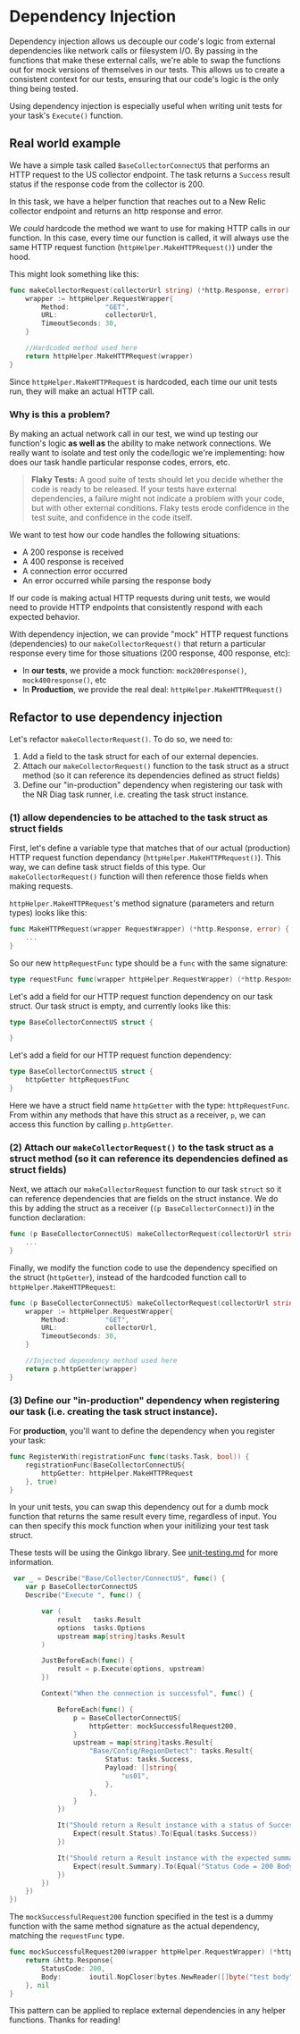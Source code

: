 # Dependency Injection

Dependency injection allows us decouple our code's logic from external dependencies like network calls or filesystem I/O. By passing in the functions that make these external calls, we're able to swap the functions out for mock versions of themselves in our tests. This allows us to create a consistent context for our tests, ensuring that our code's logic is the only thing being tested. 

Using dependency injection is especially useful when writing unit tests for your task's `Execute()` function. 

## Real world example

We have a simple task called `BaseCollectorConnectUS` that performs an HTTP request to the US collector endpoint. The task returns a `Success` result status if the response code from the collector is 200.

In this task, we have a helper function that reaches out to a New Relic collector endpoint and returns an http response and error.

We _could_ hardcode the method we want to use for making HTTP calls in our function. In this case, every time our function is called, it will always use the same HTTP request function (`httpHelper.MakeHTTPRequest()`) under the hood.

This might look something like this:


```go
func makeCollectorRequest(collectorUrl string) (*http.Response, error) {
    wrapper := httpHelper.RequestWrapper{
		Method:         "GET",
		URL:            collectorUrl,
		TimeoutSeconds: 30,
	}

    //Hardcoded method used here
    return httpHelper.MakeHTTPRequest(wrapper)
}
```

Since `httpHelper.MakeHTTPRequest` is hardcoded, each time our unit tests run, they will make an actual HTTP call.


### Why is this a problem?

By making an actual network call in our test, we wind up testing our function's logic **as well as** the ability to make network connections. 
We really want to isolate and test only the code/logic we're implementing: how does our task handle particular response codes, errors, etc.

>**Flaky Tests:** 
>A good suite of tests should let you decide whether the code is ready to be released. If your tests have external dependencies, a failure might not indicate a problem with your code, but with other external conditions. Flaky tests erode confidence in the test suite, and confidence in the code itself.

We want to test how our code handles the following situations:

* A 200 response is received
* A 400 response is received
* A connection error occurred
* An error occurred while parsing the response body

If our code is making actual HTTP requests during unit tests, we would need to provide HTTP endpoints that consistently respond with each expected behavior.

With dependency injection, we can provide "mock" HTTP request functions (dependencies) to our `makeCollectorRequest()` that return a particular response every time for those situations (200 response, 400 response, etc):

* In **our tests**, we provide a mock function: `mock200response()`, `mock400response()`, etc
* In **Production**, we provide the real deal: `httpHelper.MakeHTTPRequest()`

## Refactor to use dependency injection

Let's refactor `makeCollectorRequest()`. To do so, we need to:

1. Add a field to the task struct for each of our external depencies. 
2. Attach our `makeCollectorRequest()` function to the task struct as a struct method (so it can reference its dependencies defined as struct fields)
3. Define our "in-production" dependency when registering our task with the NR Diag task runner, i.e. creating the task struct instance.

### (1) allow dependencies to be attached to the task struct as struct fields

First, let's define a variable type that matches that of our actual (production) HTTP request function dependancy (`httpHelper.MakeHTTPRequest()`). This way, we can define task struct fields of this type. Our `makeCollectorRequest()` function will then reference those fields when making requests.

`httpHelper.MakeHTTPRequest`'s method signature (parameters and return types) looks like this:

```go
func MakeHTTPRequest(wrapper RequestWrapper) (*http.Response, error) {
    ...
}
```

So our new `httpRequestFunc` type should be a `func` with the same signature:

```go
type requestFunc func(wrapper httpHelper.RequestWrapper) (*http.Response, error)
```


Let's add a field for our HTTP request function dependency on our task struct. Our task struct is empty, and currently looks like this:

```go
type BaseCollectorConnectUS struct {

}
```

Let's add a field for our HTTP request function dependency:

```go
type BaseCollectorConnectUS struct {
    httpGetter httpRequestFunc
}
```

Here we have a struct field name `httpGetter` with the type: `httpRequestFunc`. From within any methods that have this struct as a receiver, `p`, we can access this function by calling `p.httpGetter`. 

### (2) Attach our `makeCollectorRequest()` to the task struct as a struct method (so it can reference its dependencies defined as struct fields)

Next, we attach our `makeCollectorRequest` function to our task `struct` so it can reference dependencies that are fields on the struct instance. We do this by adding the struct as a receiver (`(p BaseCollectorConnect)`) in the function declaration:

```go
func (p BaseCollectorConnectUS) makeCollectorRequest(collectorUrl string) (*http.Response, error) {
    ...
}
```

Finally, we modify the function code to use the dependency specified on the struct (`httpGetter`), instead of the hardcoded function call to `httpHelper.MakeHTTPRequest`:

```go
func (p BaseCollectorConnectUS) makeCollectorRequest(collectorUrl string) (*http.Response, error) {
    wrapper := httpHelper.RequestWrapper{
		Method:         "GET",
		URL:            collectorUrl,
		TimeoutSeconds: 30,
	}

    //Injected dependency method used here
    return p.httpGetter(wrapper)
}
```

### (3) Define our "in-production" dependency when registering our task (i.e. creating the task struct instance).

For **production**, you'll want to define the dependency when you register your task:

```go
func RegisterWith(registrationFunc func(tasks.Task, bool)) {
    registrationFunc(BaseCollectorConnectUS{
        httpGetter: httpHelper.MakeHTTPRequest
    }, true)
}
```

In your unit tests, you can swap this dependency out for a dumb mock function that returns the same result every time, regardless of input.
You can then specify this mock function when your initilizing your test task struct.  

These tests will be using the Ginkgo library. See [unit-testing.md](unit-testing.md) for more information.

```go
 var _ = Describe("Base/Collector/ConnectUS", func() {
	var p BaseCollectorConnectUS
	Describe("Execute ", func() {

		var (
			result   tasks.Result
			options  tasks.Options
			upstream map[string]tasks.Result
		)

		JustBeforeEach(func() {
			result = p.Execute(options, upstream)
		})

		Context("When the connection is successful", func() {

			BeforeEach(func() {
				p = BaseCollectorConnectUS{
					httpGetter: mockSuccessfulRequest200,
				}
				upstream = map[string]tasks.Result{
					"Base/Config/RegionDetect": tasks.Result{
						Status: tasks.Success,
						Payload: []string{
							"us01",
						},
					},
				}
			})

			It("Should return a Result instance with a status of Success", func() {
				Expect(result.Status).To(Equal(tasks.Success))
			})

			It("Should return a Result instance with the expected summary for Explain", func() {
				Expect(result.Summary).To(Equal("Status Code = 200 Body = test body"))
			})
		})
	})
})

```

The `mockSuccessfulRequest200` function specified in the test is a dummy function with the same method signature as the actual dependency, matching the `requestFunc` type.

```go
func mockSuccessfulRequest200(wrapper httpHelper.RequestWrapper) (*http.Response, error) {
	return &http.Response{
		StatusCode: 200,
		Body:       ioutil.NopCloser(bytes.NewReader([]byte("test body"))),
	}, nil
}
```

This pattern can be applied to replace external dependencies in any helper functions. Thanks for reading!
